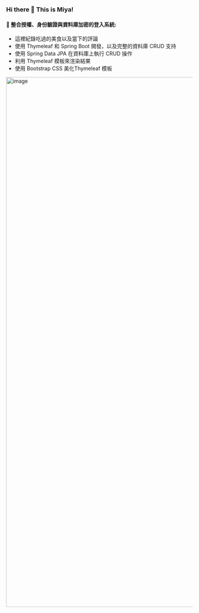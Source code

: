 ### Hi there 👋 This is Miya!


#### 🌱 整合授權、身份驗證與資料庫加密的登入系統:   
- 這裡紀錄吃過的美食以及當下的評論
- 使用 Thymeleaf 和 Spring Boot 開發，以及完整的資料庫 CRUD 支持
- 使用 Spring Data JPA 在資料庫上執行 CRUD 操作
- 利用 Thymeleaf 模板來渲染結果
- 使用 Bootstrap CSS 美化Thymeleaf 模板

<img width="1426" alt="image" src="https://github.com/ziuqnnnn44/Thymeleaf-CRUD-project/assets/66659394/0a0daecf-1dc2-4e78-80fd-fed106d1ce3a">





